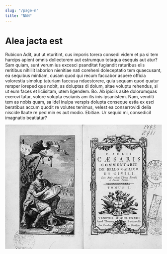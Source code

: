 ```yaml
---
slug: "/page-n"
title: "NNN"
---
```


# Alea jacta est

Rubicon Adit, aut ut eturitint, cus imporis torera consedi videm et pa si tem harcips apient omnis dollectorem aut estrumquo totaqua esequis aut atur?
Sam quiam, sunt verum ius excesci psanditat fugiandit raturibus elis reritibus nihillit laborion nienitiae nati coreheni doleceptatio tem quaecusant, ea sequibus mintiam, cusam quod qui recum faccabor aspere officia volorestia simolup taturiam faccusa ndaestorere, quia sequam quod quatur rersper ioreped que nobit, as doluptas di dolum, sitae voluptu rehendus, si ut eum faces et liciisitam, utem ligendem. Bo. Ab ipiciis asite dolorumquas exerovi tatur, volore volupta escianis am ilis inis ipsanistem. Nam, venditi tem as nobis quam, sa idel inulpa verspis dolupta conseque estia ex esci beratibus accum quodit re volutes tenimus, velest ea conserrovidi delia niscide llaute re ped min es aut modio. Ebitiae. Ur sequid mi, consedicil imagnatio beatiatur?

![Alea jacta est](./../images/alea.jpg)
